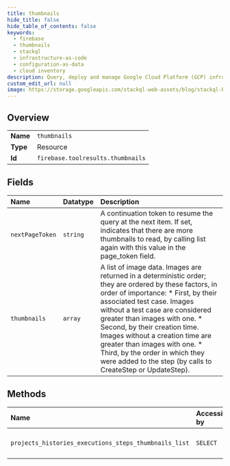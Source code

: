 ```yaml
---
title: thumbnails
hide_title: false
hide_table_of_contents: false
keywords:
  - firebase
  - thumbnails
  - stackql
  - infrastructure-as-code
  - configuration-as-data
  - cloud inventory
description: Query, deploy and manage Google Cloud Platform (GCP) infrastructure and resources using SQL
custom_edit_url: null
image: https://storage.googleapis.com/stackql-web-assets/blog/stackql-blog-post-featured-image.png
---
```

  
    

## Overview
<table><tbody>
<tr><td><b>Name</b></td><td><code>thumbnails</code></td></tr>
<tr><td><b>Type</b></td><td>Resource</td></tr>
<tr><td><b>Id</b></td><td><code>firebase.toolresults.thumbnails</code></td></tr>
</tbody></table>

## Fields
| Name | Datatype | Description |
|:-----|:---------|:------------|
| `nextPageToken` | `string` | A continuation token to resume the query at the next item. If set, indicates that there are more thumbnails to read, by calling list again with this value in the page_token field. |
| `thumbnails` | `array` | A list of image data. Images are returned in a deterministic order; they are ordered by these factors, in order of importance: * First, by their associated test case. Images without a test case are considered greater than images with one. * Second, by their creation time. Images without a creation time are greater than images with one. * Third, by the order in which they were added to the step (by calls to CreateStep or UpdateStep). |
## Methods
| Name | Accessible by | Required Params |
|:-----|:--------------|:----------------|
| `projects_histories_executions_steps_thumbnails_list` | `SELECT` | `executionId, historyId, projectId, stepId` |
